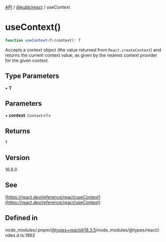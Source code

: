 [API](../../../packages.md) / [@kubb/react](../index.md) / useContext

# useContext()

```ts
function useContext<T>(context): T
```

Accepts a context object (the value returned from `React.createContext`) and returns the current
context value, as given by the nearest context provider for the given context.

## Type Parameters

• **T**

## Parameters

• **context**: `Context`\<`T`\>

## Returns

`T`

## Version

16.8.0

## See

[https://react.dev/reference/react/useContext](https://react.dev/reference/react/useContext)

## Defined in

node\_modules/.pnpm/@types+react@18.3.5/node\_modules/@types/react/index.d.ts:1862
